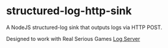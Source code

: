 # structured-log-http-sink
A NodeJS structured-log sink that outputs logs via HTTP POST.

Designed to work with Real Serious Games [Log Server](https://github.com/Real-Serious-Games/LogServer)

